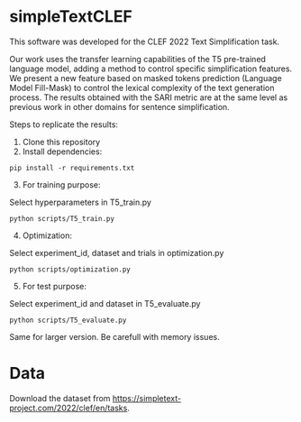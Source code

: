 # simpleTextCLEF

This software was developed for the CLEF 2022 Text Simplification task.

Our work uses the transfer learning capabilities of the
T5 pre-trained language model, adding a method to control specific simplification features. We
present a new feature based on masked tokens prediction (Language Model Fill-Mask) to
control the lexical complexity of the text generation process. The results obtained with the
SARI metric are at the same level as previous work in other domains for sentence
simplification.

Steps to replicate the results: 

1. Clone this repository
2. Install dependencies:
<pre><code>pip install -r requirements.txt</code></pre>
3. For training purpose:

Select hyperparameters in T5_train.py 
<pre><code>python scripts/T5_train.py</code></pre>
4. Optimization:

Select experiment_id, dataset and trials in optimization.py
<pre><code>python scripts/optimization.py</code></pre>
5. For test purpose:

Select experiment_id and dataset in T5_evaluate.py
<pre><code>python scripts/T5_evaluate.py</code></pre>

Same for larger version. Be carefull with memory issues. 



# Data

Download the dataset from https://simpletext-project.com/2022/clef/en/tasks.